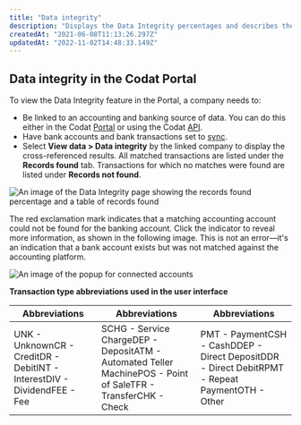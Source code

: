 ```yaml
---
title: "Data integrity"
description: "Displays the Data Integrity percentages and describes the records that were matched and not matched"
createdAt: "2021-06-08T11:13:26.297Z"
updatedAt: "2022-11-02T14:48:33.149Z"
---
```


## Data integrity in the Codat Portal

To view the Data Integrity feature in the Portal, a company needs to:

- Be linked to an accounting and banking source of data. You can do this either in the Codat [Portal](/get-started-2-connect) or using the Codat [API](/step-2-connect).
- Have bank accounts and bank transactions set to [sync](/data-sync-settings).
- Select **View data > Data integrity** by the linked company to display the cross-referenced results. All matched transactions are listed under the **Records found** tab. Transactions for which no matches were found are listed under **Records not found**.

![An image of the Data Integrity page showing the records found percentage and a table of records found](/img/old/3e145f8-DataIntegrity5.png)

The red exclamation mark indicates that a matching accounting account could not be found for the banking account. Click the indicator to reveal more information, as shown in the following image. This is not an error&mdash;it's an indication that a bank account exists but was not matched against the accounting platform.

![An image of the popup for connected accounts](/img/old/a52c29c-DataIntegrity6.png)

**Transaction type abbreviations used in the user interface**

|Abbreviations|Abbreviations|Abbreviations|
|----|----|----|
|UNK - UnknownCR - CreditDR - DebitINT - InterestDIV - DividendFEE - Fee|SCHG - Service ChargeDEP - DepositATM - Automated Teller MachinePOS - Point of SaleTFR - TransferCHK - Check|PMT - PaymentCSH - CashDDEP - Direct DepositDDR - Direct DebitRPMT - Repeat PaymentOTH - Other|


